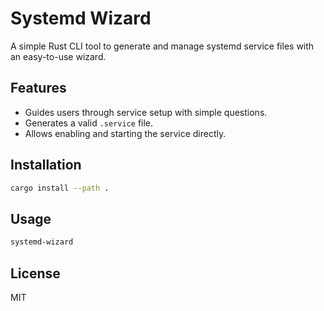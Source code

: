 # Systemd Wizard

A simple Rust CLI tool to generate and manage systemd service files with an easy-to-use wizard.

## Features

- Guides users through service setup with simple questions.
- Generates a valid `.service` file.
- Allows enabling and starting the service directly.

## Installation

```sh
cargo install --path .
```

## Usage

```sh
systemd-wizard
```

## License

MIT
